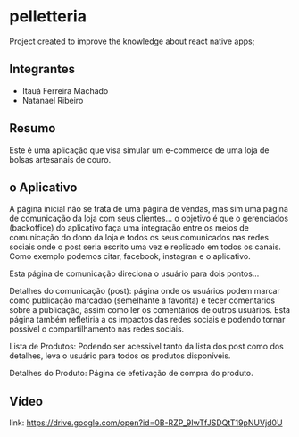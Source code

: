 # pelletteria

Project created to improve the knowledge about react native apps;

## Integrantes
* Itauá Ferreira Machado
* Natanael Ribeiro

## Resumo

Este é uma aplicação que visa simular um e-commerce de uma loja 
de bolsas artesanais de couro.

## o Aplicativo

A página inicial não se trata de uma página de vendas, mas sim uma
página de comunicação da loja com seus clientes...
o objetivo é que o gerenciados (backoffice) do aplicativo faça uma integração
entre os meios de comunicação do dono da loja e todos os seus comunicados nas redes sociais
onde o post seria escrito uma vez e replicado em todos os canais.
Como exemplo podemos citar, facebook, instagran e o aplicativo.

Esta página de comunicação direciona o usuário para dois pontos...

Detalhes do comunicação (post): página onde os usuários podem marcar 
como publicação marcadao (semelhante a favorita) e tecer comentarios sobre a publicação,
assim como ler os comentários de outros usuários.
Esta página também refletiria a os impactos das redes sociais e podendo tornar possivel
o compartilhamento nas redes sociais.

Lista de Produtos:
Podendo ser acessivel tanto da lista dos post como dos detalhes, leva o usuário para
todos os produtos disponíveis.

Detalhes do Produto:
Página de efetivação de compra do produto.

## Vídeo

link: https://drive.google.com/open?id=0B-RZP_9IwTfJSDQtT19pNUVjd0U
